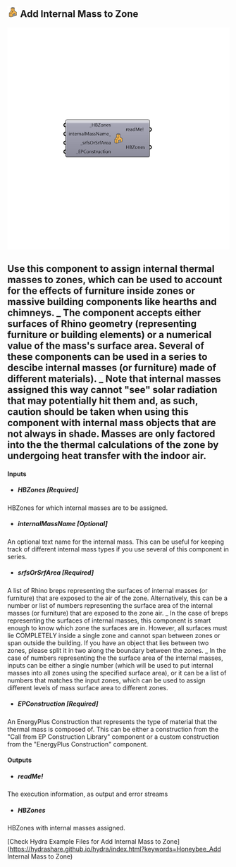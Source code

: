 ## ![](../../images/icons/Add_Internal_Mass_to_Zone.png) Add Internal Mass to Zone

![](../../images/components/Add_Internal_Mass_to_Zone.png)

Use this component to assign internal thermal masses to zones, which can be used to account for the effects of furniture inside zones or massive building components like hearths and chimneys.
 _
 The component accepts either surfaces of Rhino geometry (representing furniture or building elements) or a numerical value of the mass's surface area.  Several of these components can be used in a series to descibe internal masses (or furniture) made of different materials).
 _
 Note that internal masses assigned this way cannot "see" solar radiation that may potentially hit them and, as such, caution should be taken when using this component with internal mass objects that are not always in shade.
 Masses are only factored into the the thermal calculations of the zone by undergoing heat transfer with the indoor air.
 -
 

#### Inputs
* ##### HBZones [Required]
HBZones for which internal masses are to be assigned.
* ##### internalMassName [Optional]
An optional text name for the internal mass.  This can be useful for keeping track of different internal mass types if you use several of this component in series.
* ##### srfsOrSrfArea [Required]
A list of Rhino breps representing the surfaces of internal masses (or furniture) that are exposed to the air of the zone.  Alternatively, this can be a number or list of numbers representing the surface area of the internal masses (or furniture) that are exposed to the zone air.
 _
 In the case of breps representing the surfaces of internal masses, this component is smart enough to know which zone the surfaces are in.  However, all surfaces must lie COMPLETELY inside a single zone and cannot span between zones or span outside the building.  If you have an object that lies between two zones, please split it in two along the boundary between the zones.
 _
 In the case of numbers representing the the surface area of the internal masses, inputs can be either a single number (which will be used to put internal masses into all zones using the specified surface area), or it can be a list of numbers that matches the input zones, which can be used to assign different levels of mass surface area to different zones.
* ##### EPConstruction [Required]
An EnergyPlus Construction that represents the type of material that the thermal mass is composed of.  This can be either a construction from the "Call from EP Construction Library" component or a custom construction from the "EnergyPlus Construction" component.

#### Outputs
* ##### readMe!
The execution information, as output and error streams
* ##### HBZones
HBZones with internal masses assigned.


[Check Hydra Example Files for Add Internal Mass to Zone](https://hydrashare.github.io/hydra/index.html?keywords=Honeybee_Add Internal Mass to Zone)